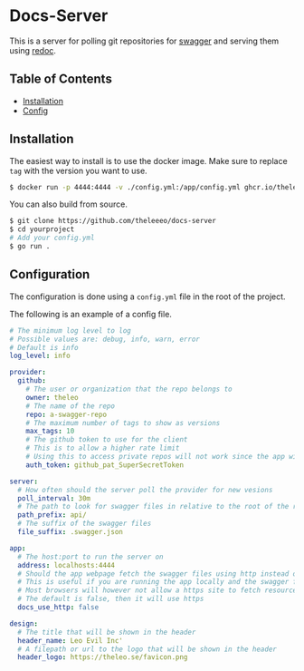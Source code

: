 # Docs-Server

This is a server for polling git repositories for [swagger](https://swagger.io/specification/) and serving them using [redoc](https://redocly.com/).

## Table of Contents

- [Installation](#installation)
- [Config](#configuration)

## Installation

The easiest way to install is to use the docker image. Make sure to replace `tag` with the version you want to use.

```bash
$ docker run -p 4444:4444 -v ./config.yml:/app/config.yml ghcr.io/theleeeo/docs-server:tag
```

You can also build from source.

```bash
$ git clone https://github.com/theleeeo/docs-server
$ cd yourproject
# Add your config.yml
$ go run .
```

## Configuration

The configuration is done using a `config.yml` file in the root of the project.

The following is an example of a config file.

```yml
# The minimum log level to log
# Possible values are: debug, info, warn, error
# Default is info
log_level: info

provider:
  github:
    # The user or organization that the repo belongs to
    owner: theleo
    # The name of the repo
    repo: a-swagger-repo
    # The maximum number of tags to show as versions
    max_tags: 10
    # The github token to use for the client
    # This is to allow a higher rate limit
    # Using this to access private repos will not work since the app will not be able to access it anyways
    auth_token: github_pat_SuperSecretToken

server:
  # How often should the server poll the provider for new vesions
  poll_interval: 30m
  # The path to look for swagger files in relative to the root of the repo
  path_prefix: api/
  # The suffix of the swagger files
  file_suffix: .swagger.json

app:
  # The host:port to run the server on
  address: localhosts:4444
  # Should the app webpage fetch the swagger files using http instead of https
  # This is useful if you are running the app locally and the swagger files are served using only http.
  # Most browsers will however not allow a https site to fetch resources over http.
  # The default is false, then it will use https
  docs_use_http: false

design:
  # The title that will be shown in the header
  header_name: Leo Evil Inc'
  # A filepath or url to the logo that will be shown in the header
  header_logo: https://theleo.se/favicon.png
```